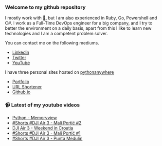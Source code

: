 ### Welcome to my github repository

I mostly work with [:snake:](https://www.python.org/), but I am also experienced in Ruby, Go, Powershell and C#. I work as a Full-Time DevOps engineer for a big company, and I try to better the environment on a daily basis, apart from this I like to learn new technologies and I am a competent problem solver.

You can contact me on the following mediums.
- [Linkedin](https://www.linkedin.com/in/r3ap3rpy)
- [Twitter](https://twitter.com/r3ap3rpy)
- [YouTube](https://www.youtube.com/channel/UC1qkMXH8d2I9DDAtBSeEHqg)

I have three personal sites hosted on [pythonanywhere](https://www.pythonanywhere.com/)
- [Portfolio](http://r3ap3rpy.pythonanywhere.com/)
- [URL Shortener](http://shortenpy.pythonanywhere.com/)
- [Github.io](https://r3ap3rpy.github.io/)

### :video_camera: Latest of my youtube videos
<!-- YOUTUBE:START -->
- [Python - Memoryview](https://www.youtube.com/watch?v=GMrt2jFKYjQ)
- [#Shorts #DJI Air 3 - Mali Portić #2](https://www.youtube.com/watch?v=b1d8TLmbStI)
- [DJI Air 3 - Weekend in Croatia](https://www.youtube.com/watch?v=i_2cWUhdWtY)
- [#Shorts #DJI Air 3 - Mali Portić #1](https://www.youtube.com/watch?v=Imxrvg2IMdQ)
- [#Shorts #DJI Air 3 - Punta Medulin](https://www.youtube.com/watch?v=oqE-LBs_iLU)
<!-- YOUTUBE:END -->

